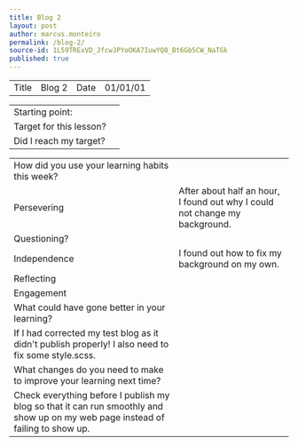 ```yaml
---
title: Blog 2
layout: post
author: marcus.monteiro
permalink: /blog-2/
source-id: 1L59TRExVD_JfcwJPYoOKA7IuwYQ8_Bt6Gb5CW_NaTGk
published: true
---
```

<table>
  <tr>
    <td>Title</td>
    <td>Blog 2</td>
    <td>Date</td>
    <td>01/01/01</td>
  </tr>
</table>


<table>
  <tr>
    <td>Starting point:</td>
    <td></td>
  </tr>
  <tr>
    <td>Target for this lesson?</td>
    <td></td>
  </tr>
  <tr>
    <td>Did I reach my target? </td>
    <td></td>
  </tr>
</table>


<table>
  <tr>
    <td>How did you use your learning habits this week?</td>
    <td></td>
  </tr>
  <tr>
    <td>Persevering</td>
    <td>After about half an hour, I found out why I could not change my background.</td>
  </tr>
  <tr>
    <td>Questioning?</td>
    <td></td>
  </tr>
  <tr>
    <td>Independence</td>
    <td>I found out how to fix my background on my own.</td>
  </tr>
  <tr>
    <td>Reflecting</td>
    <td></td>
  </tr>
  <tr>
    <td>Engagement</td>
    <td></td>
  </tr>
  <tr>
    <td>What could have gone better in your learning?</td>
    <td></td>
  </tr>
  <tr>
    <td>If I had corrected my test blog as it didn't publish properly! I also need to fix some style.scss.</td>
    <td></td>
  </tr>
  <tr>
    <td>What changes do you need to make to improve your learning next time?</td>
    <td></td>
  </tr>
  <tr>
    <td>Check everything before I publish my blog so that it can run smoothly and show up on my web page instead of failing to show up.</td>
    <td></td>
  </tr>
</table>


